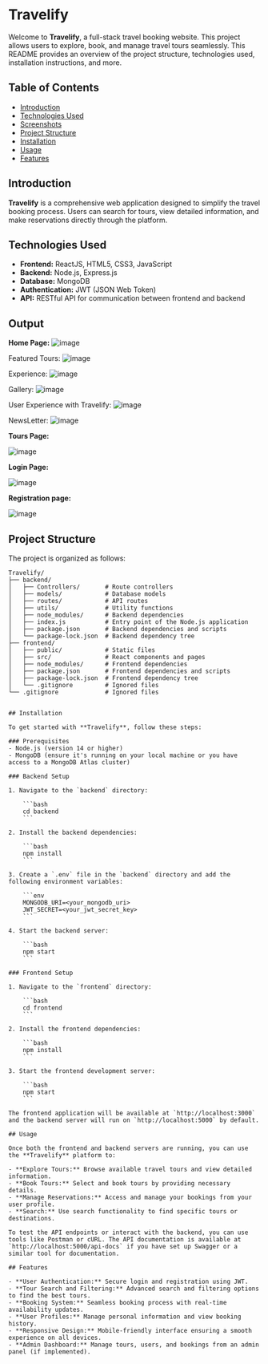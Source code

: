 # Travelify

Welcome to **Travelify**, a full-stack travel booking website. This project allows users to explore, book, and manage travel tours seamlessly. This README provides an overview of the project structure, technologies used, installation instructions, and more.

## Table of Contents
- [Introduction](#introduction)
- [Technologies Used](#technologies-used)
- [Screenshots](#screenshots)
- [Project Structure](#project-structure)
- [Installation](#installation)
- [Usage](#usage)
- [Features](#features)

## Introduction
**Travelify** is a comprehensive web application designed to simplify the travel booking process. Users can search for tours, view detailed information, and make reservations directly through the platform.

## Technologies Used
- **Frontend:** ReactJS, HTML5, CSS3, JavaScript
- **Backend:** Node.js, Express.js
- **Database:** MongoDB
- **Authentication:** JWT (JSON Web Token)
- **API:** RESTful API for communication between frontend and backend
  
## Output

  **Home Page:**
  ![image](https://github.com/user-attachments/assets/65fc9a42-8ce0-4cc6-9ed7-0ffd843a436a)

  Featured Tours:
  ![image](https://github.com/user-attachments/assets/02393a3d-054c-4ab9-b083-b6d2def3cfac)

  Experience:
  ![image](https://github.com/user-attachments/assets/be7c4086-ccba-43aa-b15c-bfe96b0454e0)

  Gallery:
  ![image](https://github.com/user-attachments/assets/d9d78cb7-c681-404b-be2a-270389fce34b)

  User Experience with Travelify:
  ![image](https://github.com/user-attachments/assets/c9b39d31-2fee-4b6a-aa41-1f08473168c2)

  NewsLetter:
  ![image](https://github.com/user-attachments/assets/ad4b40c8-c3b0-45de-9ef6-7afb35ed3b49)

  **Tours Page:**

  ![image](https://github.com/user-attachments/assets/f1063c0e-af0a-49d1-89d4-ede86bf3a7d9)

  **Login Page:**

  ![image](https://github.com/user-attachments/assets/bdc303ea-9483-4a44-9087-b98da808dc6f)

  **Registration page:**

  ![image](https://github.com/user-attachments/assets/4267d048-dde4-42bb-be80-d62031b38191)

## Project Structure
The project is organized as follows:

```plaintext
Travelify/
├── backend/
│   ├── Controllers/       # Route controllers
│   ├── models/            # Database models
│   ├── routes/            # API routes
│   ├── utils/             # Utility functions
│   ├── node_modules/      # Backend dependencies
│   ├── index.js           # Entry point of the Node.js application
│   ├── package.json       # Backend dependencies and scripts
│   └── package-lock.json  # Backend dependency tree
├── frontend/
│   ├── public/            # Static files
│   ├── src/               # React components and pages
│   ├── node_modules/      # Frontend dependencies
│   ├── package.json       # Frontend dependencies and scripts
│   ├── package-lock.json  # Frontend dependency tree
│   └── .gitignore         # Ignored files
└── .gitignore             # Ignored files


## Installation

To get started with **Travelify**, follow these steps:

### Prerequisites
- Node.js (version 14 or higher)
- MongoDB (ensure it's running on your local machine or you have access to a MongoDB Atlas cluster)

### Backend Setup

1. Navigate to the `backend` directory:

    ```bash
    cd backend
    ```

2. Install the backend dependencies:

    ```bash
    npm install
    ```

3. Create a `.env` file in the `backend` directory and add the following environment variables:

    ```env
    MONGODB_URI=<your_mongodb_uri>
    JWT_SECRET=<your_jwt_secret_key>
    ```

4. Start the backend server:

    ```bash
    npm start
    ```

### Frontend Setup

1. Navigate to the `frontend` directory:

    ```bash
    cd frontend
    ```

2. Install the frontend dependencies:

    ```bash
    npm install
    ```

3. Start the frontend development server:

    ```bash
    npm start
    ```

The frontend application will be available at `http://localhost:3000` and the backend server will run on `http://localhost:5000` by default.

## Usage

Once both the frontend and backend servers are running, you can use the **Travelify** platform to:

- **Explore Tours:** Browse available travel tours and view detailed information.
- **Book Tours:** Select and book tours by providing necessary details.
- **Manage Reservations:** Access and manage your bookings from your user profile.
- **Search:** Use search functionality to find specific tours or destinations.

To test the API endpoints or interact with the backend, you can use tools like Postman or cURL. The API documentation is available at `http://localhost:5000/api-docs` if you have set up Swagger or a similar tool for documentation.

## Features

- **User Authentication:** Secure login and registration using JWT.
- **Tour Search and Filtering:** Advanced search and filtering options to find the best tours.
- **Booking System:** Seamless booking process with real-time availability updates.
- **User Profiles:** Manage personal information and view booking history.
- **Responsive Design:** Mobile-friendly interface ensuring a smooth experience on all devices.
- **Admin Dashboard:** Manage tours, users, and bookings from an admin panel (if implemented).



